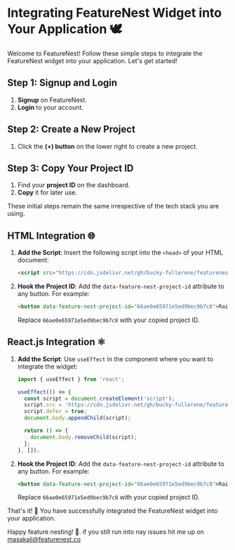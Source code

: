 # Integrating FeatureNest Widget into Your Application 🕊️

Welcome to FeatureNest! Follow these simple steps to integrate the FeatureNest widget into your application. Let's get started!

## Step 1: Signup and Login
1. **Signup** on FeatureNest.
2. **Login** to your account.

## Step 2: Create a New Project
1. Click the **(+) button** on the lower right to create a new project.

## Step 3: Copy Your Project ID
1. Find your **project ID** on the dashboard.
2. **Copy** it for later use.

These initial steps remain the same irrespective of the tech stack you are using.

## HTML Integration 🌐

1. **Add the Script**: Insert the following script into the `<head>` of your HTML document:

    ```html
    <script src="https://cdn.jsdelivr.net/gh/bucky-fullerene/featurenest-widget-pub@prod/featurenest.js"></script>
    ```

2. **Hook the Project ID**: Add the `data-feature-nest-project-id` attribute to any button. For example:

    ```html
    <button data-feature-nest-project-id="66ae0e65971e5ed9bec9b7c8">Raise a FR</button>
    ```

   Replace `66ae0e65971e5ed9bec9b7c8` with your copied project ID.

## React.js Integration ⚛️

1. **Add the Script**: Use `useEffect` in the component where you want to integrate the widget:

    ```jsx
    import { useEffect } from 'react';

    useEffect(() => {
      const script = document.createElement('script');
      script.src = 'https://cdn.jsdelivr.net/gh/bucky-fullerene/featurenest-widget-pub@prod/featurenest.js';
      script.defer = true;
      document.body.appendChild(script);

      return () => {
        document.body.removeChild(script);
      };
    }, []);
    ```

2. **Hook the Project ID**: Add the `data-feature-nest-project-id` attribute to any button. For example:

    ```jsx
    <button data-feature-nest-project-id="66ae0e65971e5ed9bec9b7c8">Raise a FR</button>
    ```

   Replace `66ae0e65971e5ed9bec9b7c8` with your copied project ID.

That's it! 🎉 You have successfully integrated the FeatureNest widget into your application.

Happy feature nesting! 🚀. if you still run into nay issues hit me up on masakali@featurenest.co
